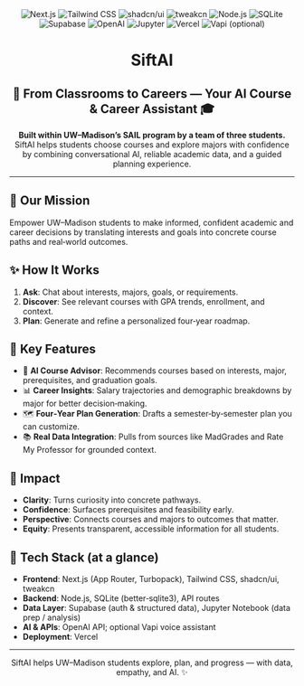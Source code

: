 <div align="center">
  <img src="https://img.shields.io/badge/Next.js-000000?style=for-the-badge&logo=nextdotjs&logoColor=white" alt="Next.js" />
  <img src="https://img.shields.io/badge/Tailwind%20CSS-38B2AC?style=for-the-badge&logo=tailwind-css&logoColor=white" alt="Tailwind CSS" />
  <img src="https://img.shields.io/badge/shadcn%2Fui-111827?style=for-the-badge&logoColor=white" alt="shadcn/ui" />
  <img src="https://img.shields.io/badge/tweakcn-6B7280?style=for-the-badge&logoColor=white" alt="tweakcn" />
  <img src="https://img.shields.io/badge/Node.js-339933?style=for-the-badge&logo=node.js&logoColor=white" alt="Node.js" />
  <img src="https://img.shields.io/badge/SQLite-003B57?style=for-the-badge&logo=sqlite&logoColor=white" alt="SQLite" />
  <img src="https://img.shields.io/badge/Supabase-3ECF8E?style=for-the-badge&logo=supabase&logoColor=111827" alt="Supabase" />
  <img src="https://img.shields.io/badge/OpenAI-412991?style=for-the-badge&logo=openai&logoColor=white" alt="OpenAI" />
  <img src="https://img.shields.io/badge/Jupyter-F37626?style=for-the-badge&logo=jupyter&logoColor=white" alt="Jupyter" />
  <img src="https://img.shields.io/badge/Vercel-000000?style=for-the-badge&logo=vercel&logoColor=white" alt="Vercel" />
  <img src="https://img.shields.io/badge/Vapi-8B5CF6?style=for-the-badge&logoColor=white" alt="Vapi (optional)" />
</div>

<h1 align="center">SiftAI</h1>
<h2 align="center">🧭 From Classrooms to Careers — Your AI Course & Career Assistant 🎓</h2>

<p align="center">
  <strong>Built within UW–Madison’s SAIL program by a team of three students.</strong> SiftAI helps students choose courses and explore majors with confidence by combining conversational AI, reliable academic data, and a guided planning experience.
</p>

---

## 🎯 Our Mission

Empower UW–Madison students to make informed, confident academic and career decisions by translating interests and goals into concrete course paths and real‑world outcomes.

## ✨ How It Works

1. **Ask**: Chat about interests, majors, goals, or requirements.
2. **Discover**: See relevant courses with GPA trends, enrollment, and context.
3. **Plan**: Generate and refine a personalized four‑year roadmap.

## 🔑 Key Features

- 🤖 **AI Course Advisor**: Recommends courses based on interests, major, prerequisites, and graduation goals.
- 📊 **Career Insights**: Salary trajectories and demographic breakdowns by major for better decision‑making.
- 🗺️ **Four‑Year Plan Generation**: Drafts a semester‑by‑semester plan you can customize.
- 📚 **Real Data Integration**: Pulls from sources like MadGrades and Rate My Professor for grounded context.

## 🌟 Impact

- **Clarity**: Turns curiosity into concrete pathways.
- **Confidence**: Surfaces prerequisites and feasibility early.
- **Perspective**: Connects courses and majors to outcomes that matter.
- **Equity**: Presents transparent, accessible information for all students.

## 🧰 Tech Stack (at a glance)

- **Frontend**: Next.js (App Router, Turbopack), Tailwind CSS, shadcn/ui, tweakcn
- **Backend**: Node.js, SQLite (better‑sqlite3), API routes
- **Data Layer**: Supabase (auth & structured data), Jupyter Notebook (data prep / analysis)
- **AI & APIs**: OpenAI API; optional Vapi voice assistant
- **Deployment**: Vercel

---

<p align="center">SiftAI helps UW–Madison students explore, plan, and progress — with data, empathy, and AI. ✨</p>
